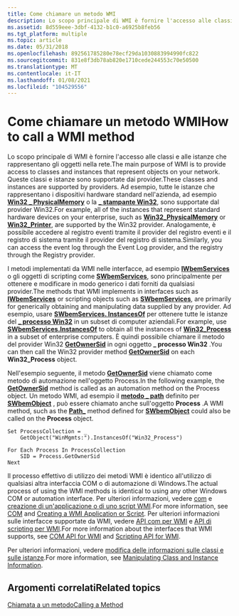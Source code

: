 ```yaml
---
title: Come chiamare un metodo WMI
description: Lo scopo principale di WMI è fornire l'accesso alle classi e alle istanze che rappresentano gli oggetti nella rete.
ms.assetid: 8d559eee-3dbf-4132-b1c0-a6925b8feb56
ms.tgt_platform: multiple
ms.topic: article
ms.date: 05/31/2018
ms.openlocfilehash: 892561785280e78ecf29da1030883994990fc822
ms.sourcegitcommit: 831e8f3db78ab820e1710cede244553c70e50500
ms.translationtype: MT
ms.contentlocale: it-IT
ms.lasthandoff: 01/08/2021
ms.locfileid: "104529556"
---
```

# <a name="how-to-call-a-wmi-method"></a><span data-ttu-id="af89a-103">Come chiamare un metodo WMI</span><span class="sxs-lookup"><span data-stu-id="af89a-103">How to call a WMI method</span></span>

<span data-ttu-id="af89a-104">Lo scopo principale di WMI è fornire l'accesso alle classi e alle istanze che rappresentano gli oggetti nella rete.</span><span class="sxs-lookup"><span data-stu-id="af89a-104">The main purpose of WMI is to provide access to classes and instances that represent objects on your network.</span></span> <span data-ttu-id="af89a-105">Queste classi e istanze sono supportate dai provider.</span><span class="sxs-lookup"><span data-stu-id="af89a-105">These classes and instances are supported by providers.</span></span> <span data-ttu-id="af89a-106">Ad esempio, tutte le istanze che rappresentano i dispositivi hardware standard nell'azienda, ad esempio [**Win32 \_ PhysicalMemory**](/windows/desktop/CIMWin32Prov/win32-physicalmemory) o la [**\_ stampante Win32**](/windows/desktop/CIMWin32Prov/win32-printer), sono supportate dal provider Win32.</span><span class="sxs-lookup"><span data-stu-id="af89a-106">For example, all of the instances that represent standard hardware devices on your enterprise, such as [**Win32\_PhysicalMemory**](/windows/desktop/CIMWin32Prov/win32-physicalmemory) or [**Win32\_Printer**](/windows/desktop/CIMWin32Prov/win32-printer), are supported by the Win32 provider.</span></span> <span data-ttu-id="af89a-107">Analogamente, è possibile accedere al registro eventi tramite il provider del registro eventi e il registro di sistema tramite il provider del registro di sistema.</span><span class="sxs-lookup"><span data-stu-id="af89a-107">Similarly, you can access the event log through the Event Log provider, and the registry through the Registry provider.</span></span>

<span data-ttu-id="af89a-108">I metodi implementati da WMI nelle interfacce, ad esempio [**IWbemServices**](/windows/desktop/api/WbemCli/nn-wbemcli-iwbemservices) o gli oggetti di scripting come [**SWbemServices**](swbemservices.md), sono principalmente per ottenere e modificare in modo generico i dati forniti da qualsiasi provider.</span><span class="sxs-lookup"><span data-stu-id="af89a-108">The methods that WMI implements in interfaces such as [**IWbemServices**](/windows/desktop/api/WbemCli/nn-wbemcli-iwbemservices) or scripting objects such as [**SWbemServices**](swbemservices.md), are primarily for generically obtaining and manipulating data supplied by any provider.</span></span> <span data-ttu-id="af89a-109">Ad esempio, usare [**SWbemServices. InstancesOf**](swbemservices-instancesof.md) per ottenere tutte le istanze del [**\_ processo Win32**](/windows/desktop/CIMWin32Prov/win32-process) in un subset di computer aziendali.</span><span class="sxs-lookup"><span data-stu-id="af89a-109">For example, use [**SWbemServices.InstancesOf**](swbemservices-instancesof.md) to obtain all the instances of [**Win32\_Process**](/windows/desktop/CIMWin32Prov/win32-process) in a subset of enterprise computers.</span></span> <span data-ttu-id="af89a-110">È quindi possibile chiamare il metodo del provider Win32 [**GetOwnerSid**](/windows/desktop/CIMWin32Prov/getownersid-method-in-class-win32-process) in ogni oggetto **\_ processo Win32** .</span><span class="sxs-lookup"><span data-stu-id="af89a-110">You can then call the Win32 provider method [**GetOwnerSid**](/windows/desktop/CIMWin32Prov/getownersid-method-in-class-win32-process) on each **Win32\_Process** object.</span></span>

<span data-ttu-id="af89a-111">Nell'esempio seguente, il metodo [**GetOwnerSid**](/windows/desktop/CIMWin32Prov/getownersid-method-in-class-win32-process) viene chiamato come metodo di automazione nell'oggetto Process.</span><span class="sxs-lookup"><span data-stu-id="af89a-111">In the following example, the [**GetOwnerSid**](/windows/desktop/CIMWin32Prov/getownersid-method-in-class-win32-process) method is called as an automation method on the Process object.</span></span> <span data-ttu-id="af89a-112">Un metodo WMI, ad esempio il [**metodo \_ path**](swbemobject-path-.md) definito per [**SWbemObject**](swbemobject.md) , può essere chiamato anche sull'oggetto **Process** .</span><span class="sxs-lookup"><span data-stu-id="af89a-112">A WMI method, such as the [**Path\_**](swbemobject-path-.md) method defined for [**SWbemObject**](swbemobject.md) could also be called on the **Process** object.</span></span>


```VB
Set ProcessCollection = _
    GetObject("WinMgmts:").InstancesOf("Win32_Process")

For Each Process In ProcessCollection
    SID = Process.GetOwnerSid
Next
```



<span data-ttu-id="af89a-113">Il processo effettivo di utilizzo dei metodi WMI è identico all'utilizzo di qualsiasi altra interfaccia COM o di automazione di Windows.</span><span class="sxs-lookup"><span data-stu-id="af89a-113">The actual process of using the WMI methods is identical to using any other Windows COM or automation interface.</span></span> <span data-ttu-id="af89a-114">Per ulteriori informazioni, vedere [com](../cossdk/component-services-portal.md) e [creazione di un'applicazione o di uno script WMI](creating-a-wmi-application-or-script.md).</span><span class="sxs-lookup"><span data-stu-id="af89a-114">For more information, see [COM](../cossdk/component-services-portal.md) and [Creating a WMI Application or Script](creating-a-wmi-application-or-script.md).</span></span> <span data-ttu-id="af89a-115">Per ulteriori informazioni sulle interfacce supportate da WMI, vedere [API com per WMI](com-api-for-wmi.md) e [API di scripting per WMI](scripting-api-for-wmi.md).</span><span class="sxs-lookup"><span data-stu-id="af89a-115">For more information about the interfaces that WMI supports, see [COM API for WMI](com-api-for-wmi.md) and [Scripting API for WMI](scripting-api-for-wmi.md).</span></span>

<span data-ttu-id="af89a-116">Per ulteriori informazioni, vedere [modifica delle informazioni sulle classi e sulle istanze](manipulating-class-and-instance-information.md).</span><span class="sxs-lookup"><span data-stu-id="af89a-116">For more information, see [Manipulating Class and Instance Information](manipulating-class-and-instance-information.md).</span></span>

## <a name="related-topics"></a><span data-ttu-id="af89a-117">Argomenti correlati</span><span class="sxs-lookup"><span data-stu-id="af89a-117">Related topics</span></span>

<dl> <dt>

[<span data-ttu-id="af89a-118">Chiamata a un metodo</span><span class="sxs-lookup"><span data-stu-id="af89a-118">Calling a Method</span></span>](calling-a-method.md)
</dt> </dl>

 

 
